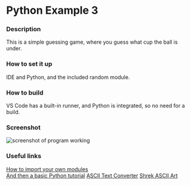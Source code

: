 # Python Example 3

### Description
This is a simple guessing game, where you guess what cup the ball is under.

### How to set it up
IDE and Python, and the included random module.

### How to build
VS Code has a built-in runner, and Python is integrated, so no need for a build.

### Screenshot
![screenshot of program working](https://github.com/adamsricks/Python-Example-2/blob/master/program_screenshot.png)

### Useful links
[How to import your own modules](https://www.programiz.com/python-programming/modules)  
[And then a basic Python tutorial](https://www.w3schools.com/python/)
[ASCII Text Converter](https://patorjk.com/software/taag/#p=display&f=Graffiti&t=Type%20Something%20)
[Shrek ASCII Art](https://www.twitchquotes.com/copypastas/2781)